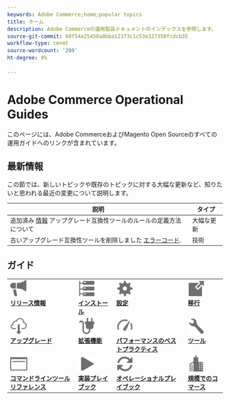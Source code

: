 ```yaml
---
keywords: Adobe Commerce;home;popular topics
title: ホーム
description: Adobe Commerceの運用製品ドキュメントのインデックスを参照します。
source-git-commit: 60f54a25450a0bba12373c1c53e327358fcdcb35
workflow-type: tm+mt
source-wordcount: '209'
ht-degree: 0%

---
```



# Adobe Commerce Operational Guides

このページには、Adobe CommerceおよびMagento Open Sourceのすべての運用ガイドへのリンクが含まれています。

## 最新情報

この節では、新しいトピックや既存のトピックに対する大幅な更新など、知りたいと思われる最近の変更について説明します。

| 説明 | タイプ |
|------------------------------------------------------------------------------------------------------------------------------------|--------------|
| 追加済み [情報](upgrade/upgrade-compatibility-tool/overview.md) アップグレード互換性ツールのルールの定義方法について | 大幅な更新 |
| 古いアップグレード互換性ツールを削除しました [エラーコード](upgrade/upgrade-compatibility-tool/error-messages.md). | 技術 |

## ガイド

<table>
<tr>
  <td valign="top">
    <a href="https://devdocs.magento.com/guides/v2.4/release-notes/bk-release-notes.html">
      <img alt="リリース情報" src="assets/icons/promote.svg" width="40" height="40"/>
    </a>
    <div>
      <a href="https://devdocs.magento.com/guides/v2.4/release-notes/bk-release-notes.html"><strong>リリース情報</strong></a>
    </div>
  </td>
  <td valign="top">
    <a href="https://devdocs.magento.com/guides/v2.4/install-gde/install-flow-diagram.html">
      <img alt="インストール" src="assets/icons/servers.svg" width="40" height="40"/>
    </a>
    <div>
      <a href="https://devdocs.magento.com/guides/v2.4/install-gde/install-flow-diagram.html"><strong>インストール</strong></a>
    </div>
  </td>
  <td valign="top">
    <a href="https://devdocs.magento.com/guides/v2.4/config-guide/bk-config-guide.html">
      <img alt="設定" src="assets/icons/settings.svg" width="40" height="40"/>
    </a>
    <div>
      <a href="https://devdocs.magento.com/guides/v2.4/config-guide/bk-config-guide.html"><strong>設定</strong></a>
    </div>
  </td>
  <td valign="top">
    <a href="https://devdocs.magento.com/guides/v2.4/migration/bk-migration-guide.html">
      <img alt="移行" src="assets/icons/move-to.svg" width="40" height="40"/>
    </a>
    <div>
      <a href="https://devdocs.magento.com/guides/v2.4/migration/bk-migration-guide.html"><strong>移行</strong></a>
    </div>
  </td>
</tr>
<tr>
  <td valign="top">
    <a href="upgrade/overview.md">
      <img alt="アップグレード" src="assets/icons/download-cloud.svg" width="40" height="40"/>
    </a>
    <div>
      <a href="upgrade/overview.md"><strong>アップグレード</strong></a>
    </div>
  </td>
  <td valign="top">
    <a href="https://devdocs.magento.com/extensions/">
       <img alt="拡張機能" src="assets/icons/extension.svg" width="40" height="40"/>
    </a>
    <div>
      <a href="https://devdocs.magento.com/extensions/"><strong>拡張機能</strong></a>
    </div>
  </td>
  <td valign="top">
    <a href="https://devdocs.magento.com/guides/v2.4/performance-best-practices/introduction.html">
       <img alt="パフォーマンス" src="assets/icons/gauge.svg" width="40" height="40"/>
    </a>
    <div>
      <a href="https://devdocs.magento.com/guides/v2.4/performance-best-practices/introduction.html"><strong>パフォーマンスのベストプラクティス</strong></a>
    </div>
  </td>
  <td valign="top">
    <a href="https://devdocs.magento.com/quality-patches/tool.html">
       <img alt="ツール" src="assets/icons/wrench.svg" width="40" height="40"/>
    </a>
    <div>
      <a href="https://devdocs.magento.com/quality-patches/tool.html"><strong>ツール</strong></a>
    </div>
  </td>
</tr>
<tr>
  <td valign="top">
    <a href="https://devdocs.magento.com/guides/v2.4/reference/cli/magento.html">
       <img alt="コマンドラインツールリファレンス" src="assets/icons/page-rule.svg" width="40" height="40"/>
    </a>
    <div>
      <a href="https://devdocs.magento.com/guides/v2.4/reference/cli/magento.html"><strong>コマンドラインツールリファレンス</strong></a>
    </div>
  </td>
  <td valign="top">
    <a href="implementation-playbook/overview.md">
      <img alt="実装" src="assets/icons/play.svg" width="40" height="40"/>
    </a>
    <div>
      <a href="implementation-playbook/overview.md"><strong>実装プレイブック</strong></a>
    </div>
  </td>
  <td valign="top">
    <a href="operational-playbook/overview.md">
       <img alt="運用" src="assets/icons/refresh.svg" width="40" height="40"/>
    </a>
    <div>
      <a href="operational-playbook/overview.md"><strong>オペレーショナルプレイブック</strong></a>
    </div>
  </td>
  <td valign="top">
    <a href="operational-playbook/overview.md">
       <img alt="大規模法人" src="assets/icons/enterprise.svg" width="40" height="40"/>
    </a>
    <div>
      <a href="operational-playbook/overview.md"><strong>規模でのコマース</strong></a>
    </div>
  </td>
</tr>
</table>
